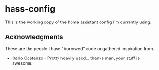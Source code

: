 # hass-config
This is the working copy of the home assistant config I'm currently using.

## Acknowledgments
These are the people I have "borrowed" code or gathered inspiration from.
* [Carlo Costanzo](https://github.com/CCOSTAN/Home-AssistantConfig) - Pretty heavily used... thanks man, your stuff is awesome.
